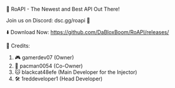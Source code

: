 🚀 RoAPI - The Newest and Best API Out There!

Join us on Discord: dsc.gg/roapi 💬

⬇️ Download Now: https://github.com/DaBloxBoom/RoAPI/releases/

🌟 Credits:
1. 🎮 gamerdev07 (Owner)
2. 👾 pacman0054 (Co-Owner)
3. 🐱 blackcat48efe (Main Developer for the Injector)
4. 🛠️ 1reddeveloper1 (Head Developer)
